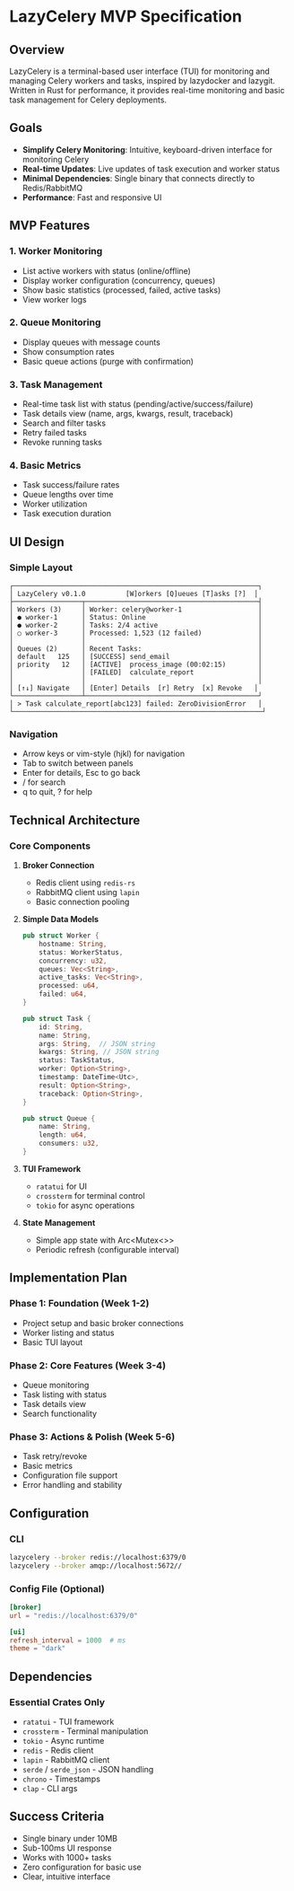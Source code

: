 # LazyCelery MVP Specification

## Overview

LazyCelery is a terminal-based user interface (TUI) for monitoring and managing Celery workers and tasks, inspired by lazydocker and lazygit. Written in Rust for performance, it provides real-time monitoring and basic task management for Celery deployments.

## Goals

- **Simplify Celery Monitoring**: Intuitive, keyboard-driven interface for monitoring Celery
- **Real-time Updates**: Live updates of task execution and worker status
- **Minimal Dependencies**: Single binary that connects directly to Redis/RabbitMQ
- **Performance**: Fast and responsive UI

## MVP Features

### 1. Worker Monitoring
- List active workers with status (online/offline)
- Display worker configuration (concurrency, queues)
- Show basic statistics (processed, failed, active tasks)
- View worker logs

### 2. Queue Monitoring
- Display queues with message counts
- Show consumption rates
- Basic queue actions (purge with confirmation)

### 3. Task Management
- Real-time task list with status (pending/active/success/failure)
- Task details view (name, args, kwargs, result, traceback)
- Search and filter tasks
- Retry failed tasks
- Revoke running tasks

### 4. Basic Metrics
- Task success/failure rates
- Queue lengths over time
- Worker utilization
- Task execution duration

## UI Design

### Simple Layout
```
┌─────────────────────────────────────────────────────────────┐
│ LazyCelery v0.1.0          [W]orkers [Q]ueues [T]asks [?]  │
├─────────────────┬───────────────────────────────────────────┤
│ Workers (3)     │ Worker: celery@worker-1                   │
│ ● worker-1      │ Status: Online                            │
│ ● worker-2      │ Tasks: 2/4 active                         │
│ ○ worker-3      │ Processed: 1,523 (12 failed)              │
│                 │                                           │
│ Queues (2)      │ Recent Tasks:                             │
│ default   125   │ [SUCCESS] send_email                      │
│ priority   12   │ [ACTIVE]  process_image (00:02:15)        │
│                 │ [FAILED]  calculate_report                │
│                 │                                           │
│ [↑↓] Navigate   │ [Enter] Details  [r] Retry  [x] Revoke   │
└─────────────────┴───────────────────────────────────────────┘
│ > Task calculate_report[abc123] failed: ZeroDivisionError   │
└──────────────────────────────────────────────────────────────┘
```

### Navigation
- Arrow keys or vim-style (hjkl) for navigation
- Tab to switch between panels
- Enter for details, Esc to go back
- / for search
- q to quit, ? for help

## Technical Architecture

### Core Components

1. **Broker Connection**
   - Redis client using `redis-rs`
   - RabbitMQ client using `lapin`
   - Basic connection pooling

2. **Simple Data Models**
   ```rust
   pub struct Worker {
       hostname: String,
       status: WorkerStatus,
       concurrency: u32,
       queues: Vec<String>,
       active_tasks: Vec<String>,
       processed: u64,
       failed: u64,
   }

   pub struct Task {
       id: String,
       name: String,
       args: String,  // JSON string
       kwargs: String, // JSON string
       status: TaskStatus,
       worker: Option<String>,
       timestamp: DateTime<Utc>,
       result: Option<String>,
       traceback: Option<String>,
   }

   pub struct Queue {
       name: String,
       length: u64,
       consumers: u32,
   }
   ```

3. **TUI Framework**
   - `ratatui` for UI
   - `crossterm` for terminal control
   - `tokio` for async operations

4. **State Management**
   - Simple app state with Arc<Mutex<>>
   - Periodic refresh (configurable interval)

## Implementation Plan

### Phase 1: Foundation (Week 1-2)
- Project setup and basic broker connections
- Worker listing and status
- Basic TUI layout

### Phase 2: Core Features (Week 3-4)
- Queue monitoring
- Task listing with status
- Task details view
- Search functionality

### Phase 3: Actions & Polish (Week 5-6)
- Task retry/revoke
- Basic metrics
- Configuration file support
- Error handling and stability

## Configuration

### CLI
```bash
lazycelery --broker redis://localhost:6379/0
lazycelery --broker amqp://localhost:5672//
```

### Config File (Optional)
```toml
[broker]
url = "redis://localhost:6379/0"

[ui]
refresh_interval = 1000  # ms
theme = "dark"
```

## Dependencies

### Essential Crates Only
- `ratatui` - TUI framework
- `crossterm` - Terminal manipulation
- `tokio` - Async runtime
- `redis` - Redis client
- `lapin` - RabbitMQ client
- `serde` / `serde_json` - JSON handling
- `chrono` - Timestamps
- `clap` - CLI args

## Success Criteria

- Single binary under 10MB
- Sub-100ms UI response
- Works with 1000+ tasks
- Zero configuration for basic use
- Clear, intuitive interface
